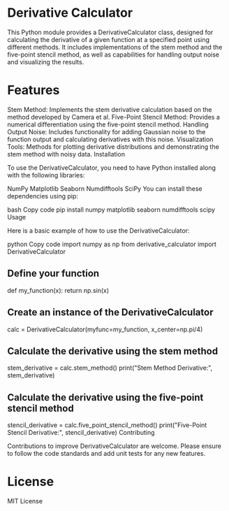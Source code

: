 # Derivative Calculator

This Python module provides a DerivativeCalculator class, designed for calculating the derivative of a given function at a specified point using different methods. It includes implementations of the stem method and the five-point stencil method, as well as capabilities for handling output noise and visualizing the results.

# Features

Stem Method: Implements the stem derivative calculation based on the method developed by Camera et al.
Five-Point Stencil Method: Provides a numerical differentiation using the five-point stencil method.
Handling Output Noise: Includes functionality for adding Gaussian noise to the function output and calculating derivatives with this noise.
Visualization Tools: Methods for plotting derivative distributions and demonstrating the stem method with noisy data.
Installation

To use the DerivativeCalculator, you need to have Python installed along with the following libraries:

NumPy
Matplotlib
Seaborn
Numdifftools
SciPy
You can install these dependencies using pip:

bash
Copy code
pip install numpy matplotlib seaborn numdifftools scipy
Usage

Here is a basic example of how to use the DerivativeCalculator:

python
Copy code
import numpy as np
from derivative_calculator import DerivativeCalculator

## Define your function
def my_function(x):
    return np.sin(x)

## Create an instance of the DerivativeCalculator
calc = DerivativeCalculator(myfunc=my_function, x_center=np.pi/4)

## Calculate the derivative using the stem method
stem_derivative = calc.stem_method()
print("Stem Method Derivative:", stem_derivative)

## Calculate the derivative using the five-point stencil method
stencil_derivative = calc.five_point_stencil_method()
print("Five-Point Stencil Derivative:", stencil_derivative)
Contributing

Contributions to improve DerivativeCalculator are welcome. Please ensure to follow the code standards and add unit tests for any new features.

# License

MIT License
